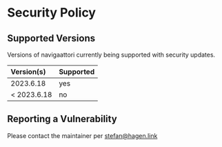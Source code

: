 # Security Policy

## Supported Versions

Versions of navigaattori currently being supported with security updates.

| Version(s)  | Supported |
|:----------- |:--------- |
| 2023.6.18   | yes       |
| < 2023.6.18 | no        |

## Reporting a Vulnerability

Please contact the maintainer per stefan@hagen.link
